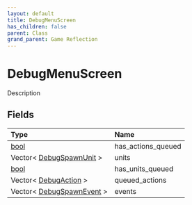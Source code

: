 ```yaml
---
layout: default
title: DebugMenuScreen
has_children: false
parent: Class
grand_parent: Game Reflection
---
```

# DebugMenuScreen
Description 

## Fields
| Type | Name |
|:-------------|:--------------|
| [bool](/game-reflection/components/bool.md) | has_actions_queued |
| Vector< [DebugSpawnUnit](/game-reflection/classes/debug_spawn_unit.md) > | units |
| [bool](/game-reflection/components/bool.md) | has_units_queued |
| Vector< [DebugAction](/game-reflection/classes/debug_action.md) > | queued_actions |
| Vector< [DebugSpawnEvent](/game-reflection/classes/debug_spawn_event.md) > | events |
